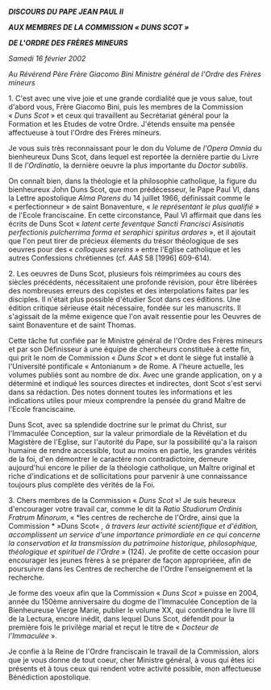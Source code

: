 ***DISCOURS DU PAPE JEAN PAUL II***

***AUX MEMBRES DE LA COMMISSION « *DUNS SCOT* »***

***DE L'ORDRE DES FRÈRES MINEURS***

*Samedi 16 février 2002*

*Au Révérend Père Frère Giacomo Bini Ministre général de l'Ordre des Frères mineurs*

1. C'est avec une vive joie et une grande cordialité que je vous salue, tout d'abord vous, Frère Giacomo Bini, puis les membres de la Commission « *Duns Scot* » et ceux qui travaillent au Secrétariat général pour la Formation et les Etudes de votre Ordre. J'étends ensuite ma pensée affectueuse à tout l'Ordre des Frères mineurs.

Je vous suis très reconnaissant pour le don du Volume de *l'Opera Omnia* du bienheureux Duns Scot, dans lequel est reportée la dernière partie du Livre II de *l'Ordinatio*, la dernière oeuvre la plus importante du *Doctor subtilis*.

On connaît bien, dans la théologie et la philosophie catholique, la figure du bienheureux John Duns Scot, que mon prédécesseur, le Pape Paul VI, dans la Lettre apostolique *Alma Parens* du 14 juillet 1966, définissait comme le « perfectionneur » de saint Bonaventure, « *le représentant le plus qualifié* » de l'Ecole franciscaine. En cette circonstance, Paul VI affirmait que dans les écrits de Duns Scot « *latent certe feventque Sancti Francisci Asisinatis perfectionis pulcherrima forma et seraphici spiritus ardores* », et il ajoutait que l'on peut tirer de précieux élements du trésor théologique de ses oeuvres pour des « *colloques sereins* » entre l'Eglise catholique et les autres Confessions chrétiennes (cf. *AAS* 58 [1996] 609-614).

2. Les oeuvres de Duns Scot, plusieurs fois réimprimées au cours des siècles précédents, nécessitaient une profonde révision, pour être libérées des nombreuses erreurs des copistes et des interpolations faites par les disciples. Il n'était plus possible d'étudier Scot dans ces éditions. Une édition critique sérieuse était nécessaire, fondée sur les manuscrits. Il s'agissait de la même exigence que l'on avait ressentie pour les Oeuvres de saint Bonaventure et de saint Thomas.

Cette tâche fut confiée par le Ministre général de l'Ordre des Frères mineurs et par son Définisseur à une équipe de chercheurs constituée à cette fin, qui prit le nom de Commission « *Duns Scot* » et dont le siège fut installé à l'Université pontificale « Antonianum » de Rome. A l'heure actuelle, les volumes publiés sont au nombre de dix. Avec une grande application, on y a déterminé et indiqué les sources directes et indirectes, dont Scot s'est servi dans sa rédaction. Des notes donnent toutes les informations et les indications utiles pour mieux comprendre la pensée du grand Maître de l'Ecole franciscaine.

Duns Scot, avec sa splendide doctrine sur le primat du Christ, sur l'Immaculée Conception, sur la valeur primordiale de la Révélation et du Magistère de l'Eglise, sur l'autorité du Pape, sur la possibilité qu'a la raison humaine de rendre accessible, tout au moins en partie, les grandes vérités de la foi, d'en démontrer le caractère non contradictoire, demeure aujourd'hui encore le pilier de la théologie catholique, un Maître original et riche d'indications et de sollicitations pour parvenir à une connaissance toujours plus complète des vérités de la Foi.

3. Chers membres de la Commission « *Duns Scot* »! Je suis heureux d'encourager votre travail car, comme le dit la *Ratio Studiorum Ordinis Fratrum Minorum*, « *les centres de recherche de l'Ordre, ainsi que la Commission * »Duns Scot« *, à travers leur activité scientifique et d'édition, accomplissent un service d'une importance primordiale en ce qui concerne la conservation et la transmission du patrimoine historique, philosophique, théologique et spirituel de l'Ordre* » (124). Je profite de cette occasion pour encourager les jeunes frères à se préparer de façon appropriéee, afin de poursuivre dans les Centres de recherche de l'Ordre l'enseignement et la recherche.

Je forme des voeux afin que la Commission « *Duns Scot* » puisse en 2004, année du 150ème anniversaire du dogme de l'Immaculée Conception de la Bienheureuse Vierge Marie, publier le volume XX, qui contiendra le livre III de la Lectura, encore inédit, dans lequel Duns Scot, défendit pour la première fois le privilège marial et reçut le titre de « *Docteur de l'Immaculée* ».

Je confie à la Reine de l'Ordre franciscain le travail de la Commission, alors que je vous donne de tout coeur, cher Ministre général, à vous qui êtes ici présents et à tous ceux qui rendent votre activité possible, mon affectueuse Bénédiction apostolique.